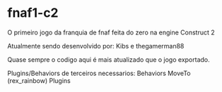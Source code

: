 # fnaf1-c2
O primeiro jogo da franquia de fnaf feita do zero na engine Construct 2

Atualmente sendo desenvolvido por: Kibs e thegamerman88

Quase sempre o codigo aqui é mais atualizado que o jogo exportado.

  Plugins/Behaviors de terceiros necessarios: 
    Behaviors
      MoveTo (rex_rainbow)
    Plugins
    

